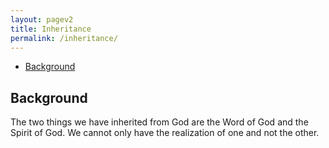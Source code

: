 ```yaml
---
layout: pagev2
title: Inheritance
permalink: /inheritance/
---
```

- [Background](#background)

## Background

The two things we have inherited from God are the Word of God and the Spirit of God. We cannot only have the realization of one and not the other.